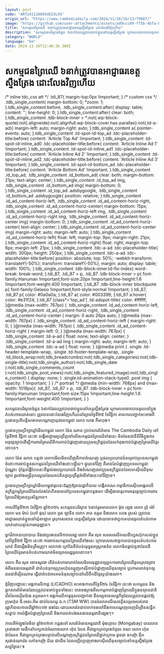 ```yaml
---
layout: post
code: "ART2411260954E2XLVG"
origin_url: "https://www.cambodiadaily.com/2024/11/26/16/13/79607/"
image: "https://github.com/user-attachments/assets/ad9ccc09-ff5b-4bfa-b194-80617beddecc"
title: "សកម្មជន​ព្រៃឈើ ៦​នាក់​ត្រូវ​បាន​អាជ្ញាធរ​ខេត្ត​ស្ទឹងត្រែង ដោះលែង​វិញ​ហើយ"
description: "សកម្មជន​បរិស្ថាន​ចំនួន ៦​នាក់​ដែល​ត្រូវ​បាន​ចាប់​ខ្លួន​នៅ​ខេត្ត​ស្ទឹងត្រែង ក្រោម​បទ​ចោទ​បាន​ចូល​ទៅ​ក្នុង​តំបន់​ហាមឃាត់​នោះ ត្រូវ​បាន​ដោះលែង​វិញ​ហើយ​នៅ​ល្ងាច​ថ្ងៃទី​២៥ ខែ​វិច្ឆិកា តាម​ការ​បញ្ជាក់​អះអាង​ពី​ប្រធាន​ប្រតិបត្តិ​សមាគម​បណ្ដាញ​យុវជន​កម្ពុជា លោក ហេង គឹមហុង។"
category: "WORLD"
language: "km"
date: 2024-11-26T12:48:26.380Z
---
```


# សកម្មជន​ព្រៃឈើ ៦​នាក់​ត្រូវ​បាន​អាជ្ញាធរ​ខេត្ត​ស្ទឹងត្រែង ដោះលែង​វិញ​ហើយ

/\* inline tdc\_css att \*/ .tdi\_87{ margin-top:0px !important; } /\* custom css \*/ .tdb\_single\_content{ margin-bottom: 0; \*zoom: 1; }.tdb\_single\_content:before, .tdb\_single\_content:after{ display: table; content: ''; line-height: 0; }.tdb\_single\_content:after{ clear: both; }.tdb\_single\_content .tdb-block-inner > \*:not(.wp-block-quote):not(.alignwide):not(.alignfull.wp-block-cover.has-parallax):not(.td-a-ad){ margin-left: auto; margin-right: auto; }.tdb\_single\_content a{ pointer-events: auto; }.tdb\_single\_content .td-spot-id-top\_ad .tdc-placeholder-title:before{ content: 'Article Top Ad' !important; }.tdb\_single\_content .td-spot-id-inline\_ad0 .tdc-placeholder-title:before{ content: 'Article Inline Ad 1' !important; }.tdb\_single\_content .td-spot-id-inline\_ad1 .tdc-placeholder-title:before{ content: 'Article Inline Ad 2' !important; }.tdb\_single\_content .td-spot-id-inline\_ad2 .tdc-placeholder-title:before{ content: 'Article Inline Ad 3' !important; }.tdb\_single\_content .td-spot-id-bottom\_ad .tdc-placeholder-title:before{ content: 'Article Bottom Ad' !important; }.tdb\_single\_content .id\_top\_ad, .tdb\_single\_content .id\_bottom\_ad{ clear: both; margin-bottom: 21px; text-align: center; }.tdb\_single\_content .id\_top\_ad img, .tdb\_single\_content .id\_bottom\_ad img{ margin-bottom: 0; }.tdb\_single\_content .id\_top\_ad .adsbygoogle, .tdb\_single\_content .id\_bottom\_ad .adsbygoogle{ position: relative; }.tdb\_single\_content .id\_ad\_content-horiz-left, .tdb\_single\_content .id\_ad\_content-horiz-right, .tdb\_single\_content .id\_ad\_content-horiz-center{ margin-bottom: 15px; }.tdb\_single\_content .id\_ad\_content-horiz-left img, .tdb\_single\_content .id\_ad\_content-horiz-right img, .tdb\_single\_content .id\_ad\_content-horiz-center img{ margin-bottom: 0; }.tdb\_single\_content .id\_ad\_content-horiz-center{ text-align: center; }.tdb\_single\_content .id\_ad\_content-horiz-center img{ margin-right: auto; margin-left: auto; }.tdb\_single\_content .id\_ad\_content-horiz-left{ float: left; margin-top: 9px; margin-right: 21px; }.tdb\_single\_content .id\_ad\_content-horiz-right{ float: right; margin-top: 6px; margin-left: 21px; }.tdb\_single\_content .tdc-a-ad .tdc-placeholder-title{ width: 300px; height: 250px; }.tdb\_single\_content .tdc-a-ad .tdc-placeholder-title:before{ position: absolute; top: 50%; -webkit-transform: translateY(-50%); transform: translateY(-50%); margin: auto; display: table; width: 100%; }.tdb\_single\_content .tdb-block-inner.td-fix-index{ word-break: break-word; }.tdi\_87, .tdi\_87 > p, .tdi\_87 .tdb-block-inner > p{ font-family:Hanuman !important;font-size:20px !important;line-height:1.6 !important;font-weight:400 !important; }.tdi\_87 .tdb-block-inner blockquote p{ font-family:Gelasio !important;font-style:normal !important; }.tdi\_87, .tdi\_87 p{ color: #0a0a0a; }.tdi\_87 a{ color: #003399; }.tdi\_87 a:hover{ color: #e31f24; }.tdi\_87 \[class\*='top\_ad'\] .td-adspot-title{ color: #ffffff; }@media (max-width: 767px) { .tdb\_single\_content .id\_ad\_content-horiz-left, .tdb\_single\_content .id\_ad\_content-horiz-right, .tdb\_single\_content .id\_ad\_content-horiz-center { margin: 0 auto 26px auto; } }@media (max-width: 767px) { .tdb\_single\_content .id\_ad\_content-horiz-left { margin-right: 0; } }@media (max-width: 767px) { .tdb\_single\_content .id\_ad\_content-horiz-right { margin-left: 0; } }@media (max-width: 767px) { .tdb\_single\_content .td-a-ad { float: none; text-align: center; } .tdb\_single\_content .td-a-ad img { margin-right: auto; margin-left: auto; } .tdb\_single\_content .tdc-a-ad { float: none; } }@media print { .single .td-header-template-wrap, .single .td-footer-template-wrap, .single .td\_block\_wrap:not(.tdb\_breadcrumbs):not(.tdb\_single\_categories):not(.tdb-single-title):not(.tdb\_single\_author):not(.tdb\_single\_date ):not(.tdb\_single\_comments\_count ):not(.tdb\_single\_post\_views):not(.tdb\_single\_featured\_image):not(.tdb\_single\_content) { display: none; } .single.td-animation-stack-type0 .post img { opacity: 1 !important; } } /\* portrait \*/ @media (min-width: 768px) and (max-width: 1018px){ .tdi\_87, .tdi\_87 > p, .tdi\_87 .tdb-block-inner > p{ font-family:Hanuman !important;font-size:15px !important;line-height:1.6 !important;font-weight:400 !important; } }

សកម្មជន​បរិស្ថាន​ចំនួន ៦​នាក់​ដែល​ត្រូវ​បាន​ចាប់​ខ្លួន​នៅ​ខេត្ត​ស្ទឹងត្រែង ក្រោម​បទ​ចោទ​បាន​ចូល​ទៅ​ក្នុង​តំបន់​ហាមឃាត់​នោះ ត្រូវ​បាន​ដោះលែង​វិញ​ហើយ​នៅ​ល្ងាច​ថ្ងៃទី​២៥ ខែ​វិច្ឆិកា តាម​ការ​បញ្ជាក់​អះអាង​ពី​ប្រធាន​ប្រតិបត្តិ​សមាគម​បណ្ដាញ​យុវជន​កម្ពុជា លោក ហេង គឹមហុង។

ប្រធាន​ក្រុមប្រឹក្សា​ឃ្លាំមើល​កម្ពុជា លោក ម៉ែន ណាត ប្រាប់​សារព័ត៌មាន The Cambodia Daily នៅ​ថ្ងៃទី​២៥ វិច្ឆិកា នេះ​ថា ទង្វើ​អាជ្ញាធរ​ប្រព្រឹត្ត​ទៅ​លើ​សកម្មជន​ព្រៃឈើ​ទាំងនេះ មិនមែន​ជា​នីតិវិធី​ក្នុង​ការ​អនុវត្ត​ច្បាប់​ដើម្បី​ការពារ​ព្រៃឈើ​ពី​ការ​កាប់​បំផ្លាញ​ដោយ​ក្រុម​ឧក្រិដ្ឋជន​ដែល​កំពុង​កាប់​បំផ្លាញ​ព្រៃឈើ​ខ្មែរ​នោះ​ទេ។

លោក ម៉ែន ណាត បន្ត​ថា លោក​មើល​មិន​ឃើញ​ពី​ភាព​ចំណេញ ឬ​ផល​ប្រយោជន៍​សម្រាប់​ប្រទេស​កម្ពុជា​ចំពោះ​ការ​ចាប់​ខ្លួន​សកម្មជន​ព្រៃឈើ​ទាំងនោះ​ឡើយ។ ផ្ទុយទៅវិញ គឺ​មាន​តែ​បំផ្លាញ​ប្រទេស​កម្ពុជា​ប៉ុណ្ណោះ ប៉ុន្តែ​ទង្វើ​បែប​នេះ​គឺ​ផ្តល់​ផល​ប្រយោជន៍ និង​ចំណេញ​ដល់​ក្រុម​ឧក្រិដ្ឋជន​ដែល​រកស៊ី​ឈើ​ខុស​ច្បាប់ រួម​ទាំង​មន្ត្រី​ពុករលួយ​ដែល​គប់គិត​គ្នា​ប្រព្រឹត្ត​អំពើ​ទាំងនេះ​ទៅវិញ​ទេ។

ប្រធាន​ក្រុមប្រឹក្សា​ឃ្លាំមើល​កម្ពុជា​រូប​នេះ​ជំរុញ​ឱ្យ​រាជរដ្ឋាភិបាល បង្កើត​គណៈកម្មាធិការ​ស៊ើបអង្កេត​លើ​ឧក្រិដ្ឋកម្ម​ព្រៃឈើ​ដែល​តែងតែ​កើត​មាន​នៅ​ប្រទេស​កម្ពុជា​កន្លង​មក ដើម្បី​ធានា​នូវ​ការ​អនុវត្ត​ច្បាប់​ការពារ​ព្រៃឈើ​ឱ្យ​មាន​ប្រសិទ្ធភាព។

កាលពី​ថ្ងៃទី​២៣ ខែ​វិច្ឆិកា ឆ្នាំ​២០២៤ សកម្មជន​បរិស្ថាន ៦​នាក់​រួម​មាន​លោក អ៊ូច ឡេង លោក ព្រុំ ម៉ៅ លោក មន ម៉ាប់ (ហៅ ផុន) លោក អូត ឡាទីន លោក តាត ឧត្តម និង​លោក ហេង ស្រស់ ត្រូវ​បាន​អាជ្ញាធរ​ឃាត់​ខ្លួន​នៅ​ឃុំ​តាឡាត ស្រុក​សេសាន ខេត្ត​ស្ទឹងត្រែង ដោយ​ចោទ​ថា​ពួកគេ​បាន​ចូល​តំបន់​ហាមឃាត់​ដោយ​គ្មាន​ការ​អនុញ្ញាត។

អ្នកវិភាគ​នយោបាយ និង​ជា​ប្រធាន​វេទិកា​ពលរដ្ឋ លោក គឹម សុខ សរសេរ​លើ​គណនី​ហ្វេសប៊ុក​របស់​ខ្លួន​នៅ​ថ្ងៃទី​២៥ វិច្ឆិកា នេះ​ថា ការ​ចាប់​សកម្មជន​ព្រៃឈើ​ទាំងនេះ ក្រោម​លេស​ថា​ពួកគេ​បាន​ចូល​តំបន់​ហាមឃាត់ គឺជា​រឿង​មិន​ត្រឹមត្រូវ។ លោក​ថា ក្រៅតែ​ពី​តំបន់​យុទ្ធសាស្ត្រ​កងទ័ព លោក​មិន​ធ្លាប់​ឮ​ថា​ដែនដី​ព្រៃឈើ​ខ្មែរ​មាន​តំបន់​ហាមឃាត់​មិន​ឲ្យ​ពលរដ្ឋ​ចូល​នោះ​ទេ។

លោក គឹម សុខ ចោទ​សួរ​ថា តើ​តំបន់​ហាមឃាត់​ដែល​មិន​អនុញ្ញាត​ឲ្យ​អ្នក​ការពារ​ព្រៃឈើ​ចូល​ស្រាវជ្រាវ​អំពី​ធនធាន​ធម្មជាតិ ជា​តំបន់​ទុក​ឲ្យ​ក្រុមហ៊ុន​ឈ្មួញ​រកស៊ី​កាប់​បំផ្លាញ​ឈើ​ខុស​ច្បាប់ ឬ​ហាមឃាត់​ទុក​ឲ្យ​ជនជាតិ​វៀតណាម ធ្វើ​ជា​តំបន់​អបគមន៍​ខុស​ច្បាប់​នៅ​លើ​ទឹកដី​ខ្មែរ​ឬ​យ៉ាងណា។

ជុំវិញ​បញ្ហា​នេះ អង្គការ​លីកាដូ (LICADHO) អះអាង​កាលពី​ថ្ងៃទី​២៤ ខែ​វិច្ឆិកា នេះ​ថា សកម្មជន និង​អ្នក​សារព័ត៌មាន​ដែល​ត្រូវ​បាន​ចាប់​ខ្លួន​ទាំងនេះ បាន​ចងក្រង​ពី​សកម្មភាព​បំផ្លាញ​ព្រៃឈើ​ក្នុង​ឧទ្យាន​ជាតិ វើនសៃ​សៀមប៉ាង រហូត​មក។ អង្គការ​លីកាដូ​គូសបញ្ជាក់​ថា ដី​សម្បទាន​សេដ្ឋកិច្ច​ដែល​ត្រូវ​បាន​ផ្ដល់​ឱ្យ​ក្រុមហ៊ុន ធី.អេស.អិម ដាប់បែលយូ ឯ.ក (TSM WW) បាន​រំលោភ​លើ​សេចក្ដី​សម្រេច​របស់​រាជរដ្ឋាភិបាល​កាលពី​ឆ្នាំ​២០១២ ផង​ដែរ ដោយសារតែ​ជាប់​ទាក់ទង​ទៅ​នឹង​ការ​បណ្ដេញ​ចេញ​ដ៏​ច្រើន​សន្ធឹកសន្ធាប់ ការ​បំផ្លិចបំផ្លាញ​ព្រៃឈើ និង​ការ​បាត់បង់​ធនធាន​ធម្មជាតិ​ផ្សេងៗ។

កាលពី​អំឡុង​ខែ​មីនា ឆ្នាំ​២០២៣ កន្លង​ទៅ សារព័ត៌មាន​អន្តរជាតិ ម៉ុងហ្កាបេ (Mongabay) បាន​លាតត្រដាង​ថា មេដឹកនាំ​បក្ស​កាន់​អំណាច​លោក ហ៊ុន សែន គឺជា​អ្នក​គ្រប់គ្រង​កំពូល ខណៈ​លោក ហ៊ុន ម៉ាណែត គឺជា​អ្នក​គ្រប់គ្រង​បន្ទាប់​លើ​បណ្ដាញ​ឧក្រិដ្ឋជន​ព្រៃឈើ​ថ្នាក់ក្រោម ដូចជា ឧកញ៉ា ម៉ឹក សុផាន់ណារ៉េត ហៅ​ឧកញ៉ា ជ័យ ជាដើម ដែល​ល្បីល្បាញ​ខាង​រកស៊ី​ឈើ​ខុស​ច្បាប់​នៅ​ខេត្ត​ស្ទឹងត្រែង សព្វថ្ងៃ​នេះ៕